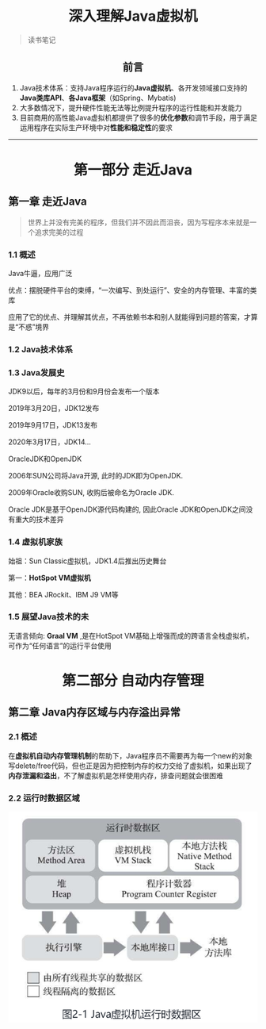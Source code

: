 # <center>深入理解Java虚拟机</center>

> 读书笔记

## <center>前言<center>

1. Java技术体系：支持Java程序运行的**Java虚拟机**、各开发领域接口支持的**Java类库API**、**各Java框架**（如Spring、Mybatis)
2. 大多数情况下，提升硬件性能无法等比例提升程序的运行性能和并发能力
3. 目前商用的高性能Java虚拟机都提供了很多的**优化参数**和调节手段，用于满足运用程序在实际生产环境中对**性能和稳定性**的要求

------

# <center>第一部分 走近Java<center>

## 第一章 走近Java

> 世界上并没有完美的程序，但我们并不因此而沮丧，因为写程序本来就是一个追求完美的过程

### 1.1 概述

Java牛逼，应用广泛

优点：摆脱硬件平台的束缚，“一次编写、到处运行”、安全的内存管理、丰富的类库

应用了它的优点、并理解其优点，不再依赖书本和别人就能得到问题的答案，才算是“不惑”境界

### 1.2 Java技术体系

### 1.3 Java发展史

JDK9以后，每年的3月份和9月份会发布一个版本

2019年3月20日，JDK12发布

2019年9月17日，JDK13发布

2020年3月17日，JDK14...



OracleJDK和OpenJDK

2006年SUN公司将Java开源, 此时的JDK即为OpenJDK.

2009年Oracle收购SUN, 收购后被命名为Oracle JDK.

Oracle JDK是基于OpenJDK源代码构建的, 因此Oracle JDK和OpenJDK之间没有重大的技术差异

### 1.4 虚拟机家族

始祖：Sun Classic虚拟机，JDK1.4后推出历史舞台

第一：**HotSpot VM虚拟机**

其他：BEA JRockit、IBM J9 VM等

### 1.5 展望Java技术的未

无语言倾向: **Graal VM**  ,是在HotSpot VM基础上增强而成的跨语言全栈虚拟机，可作为“任何语言”的运行平台使用	



# <center>第二部分 自动内存管理

## 第二章 Java内存区域与内存溢出异常

### 2.1 概述

在**虚拟机自动内存管理机制**的帮助下，Java程序员不需要再为每一个new的对象写delete/free代码，但也正是因为把控制内存的权力交给了虚拟机，如果出现了**内存泄漏和溢出**，不了解虚拟机是怎样使用内存，排查问题就会很困难

### 2.2 运行时数据区域

![Image text](https://raw.githubusercontent.com/guchaolong/guchaolong.github.io/master/_posts_img/jvmruntimearea.png)






